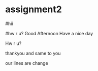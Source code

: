 # assignment2
#hii

#hw r u?
Good Afternoon
Have a nice day

Hw r u?

thankyou and same to you

our lines are change

